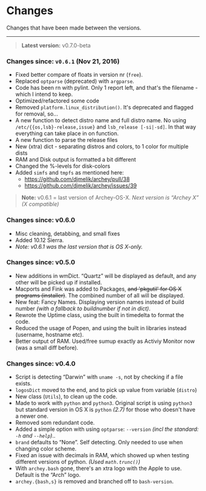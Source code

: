 # Changes

Changes that have been made between the versions.

- - -

> **Latest version:** v0.7.0-beta

### Changes since: `v0.6.1` (Nov 21, 2016)

-	Fixed better compare of floats in version nr (`free`).
-	Replaced `optparse` (deprecated) with `argparse`.
-   Code has been rn with pylint. Only 1 report left, and that's the filename - which I intend to keep.
-   Optimized/refactored some code
-   Removed `platform.linux_distribution()`. It's deprecated
    and flagged for removal, so...
-   A new function to detect distro name and full distro name. No using `/etc/{{os,lsb}-release,issue}` and `lsb_release [-si|-sd]`. In that way everything can take place in on function.
-   A new function to parse the release files
-   New (xtra) dict - separating distros and colors, to 1 color for multiple dists
-   RAM and Disk output is formatted a bit different
-   Changed the %-levels for disk-colors
-   Added `simfs` and `tmpfs` as mentioned here:
    - <https://github.com/djmelik/archey/pull/38>
    - <https://github.com/djmelik/archey/issues/39>


> **Note:** v0.6.1 = last version of Archey-OS-X. _Next version is “Archey X” (X compatible)_


### Changes since: v0.6.0
-	Misc cleaning, detabbing, and small fixes
-	Added 10.12 Sierra.
-   _Note: v0.6.1 was the last version that is OS X-only._


### Changes since: v0.5.0

-	New additions in wmDict. “Quartz” will be displayed as default, and any other will be picked up if installed.
-	Macports and Fink was added to Packages, ~~and 'pkgutil' for OS X programs (installer)~~. The combined number of all will be displayed.
-	New feat: Fancy Names. Displaying version names instead of build number _(with a fallback to buildnumber if not in dict)_.
-	Rewrote the Uptime class, using the built in timedelta to format the code.
-	Reduced the usage of Popen, and using the built in libraries instead (username, hostname etc).
-	Better output of RAM. Used/free sumup exactly as Activiy Monitor now (was a small diff before).



### Changes since: v0.4.0

-	Script is detecting “Darwin” with `uname -s`, not by checking if a file exists.
-	`logosDict` moved to the end, and to pick up value from variable (`distro`)
-	New class (`Utils`), to clean up the code.
-	Made to work with `python` and `python3`. Original script is using `python3` but standard version in OS X is `python` _(2.7)_ for those who doesn't have a newer one.
-	Removed som redundant code.
-	Added a simple option with  using `optparse`: `--version`
	_(incl the standard: `-h` and `--help`)_..
-	`brand` defaults to “None”. Self detecting. Only needed to use when changing color scheme.
-	Fixed an issue with decimals in RAM, which showed up when testing different versions of python. _(Used `math.trunc()`)_
-	With `archey.bash` gone, there's an xtra logo with the Apple to use. Default is the “Arch” logo.
-	`archey.{bash,s}` is removed and branched off to `bash-version`.
